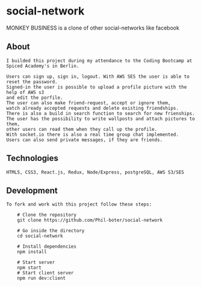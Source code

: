 # social-network

MONKEY BUSINESS is a clone of other social-networks like facebook

## About

    I builded this project during my attendance to the Coding Bootcamp at Spiced Academy's in Berlin.

    Users can sign up, sign in, logout. With AWS SES the user is able to reset the password.
    Signed-in the user is possible to upload a profile picture with the help of AWS s3
    and edit the porfile.
    The user can also make friend-request, accept or ignore them,
    watch already accepted requests and delete existing friendships.
    There is also a build in search function to search for new frienships.
    The user has the possibility to write wallposts and attach pictures to them,
    other users can read them when they call up the profile.
    With socket.io there is also a real time group chat implemented.
    Users can also send private messages, if they are friends.

## Technologies

    HTML5, CSS3, React.js, Redux, Node/Express, postgreSQL, AWS S3/SES

## Development

    To fork and work with this project follow these steps:

        # Clone the repository
        git clone https://github.com/Phil-boter/social-network

        # Go inside the directory
        cd social-network

        # Install dependencies
        npm install

        # Start server
        npm start
        # Start client server
        npm run dev:client
